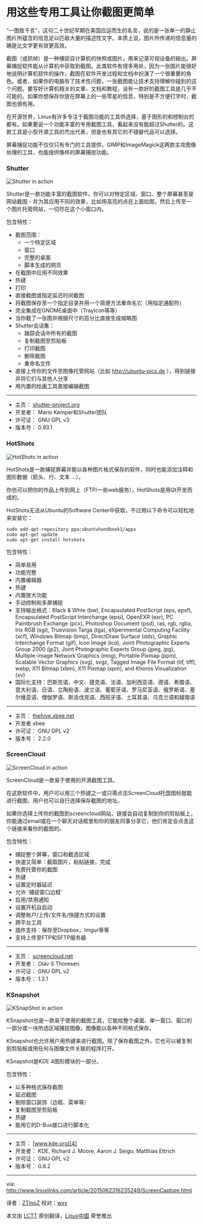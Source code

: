 用这些专用工具让你截图更简单
================================================================================
“一图胜千言”，这句二十世纪早期在美国应运而生的名言，说的是一张单一的静止图片所蕴含的信息足以匹敌大量的描述性文字。本质上说，图片所传递的信息量的确是比文字更有效更高效。

截图（或抓帧）是一种捕捉自计算机的快照或图片，用来记录可视设备的输出。屏幕捕捉软件能从计算机中获取到截图。此类软件有很多用处，因为一张图片能很好地说明计算机软件的操作，截图在软件开发过程和文档中扮演了一个很重要的角色。或者，如果你的电脑有了技术性问题，一张截图能让技术支持理解你碰到的这个问题。要写好计算机相关的文章、文档和教程，没有一款好的截图工具是几乎不可能的。如果你想保存你放在屏幕上的一些零星的信息，特别是不方便打字时，截图也很有用。

在开源世界，Linux有许多专注于截图功能的工具供选择，基于图形的和控制台的都有。如果要说一个功能丰富的专用截图工具，看起来没有能超过Shutter的。这款工具是小型开源工具的杰出代表，但是也有其它的不错替代品可以选择。

屏幕捕捉功能不仅仅只有专门的工具提供，GIMP和ImageMagick这两款主攻图像处理的工具，也能提供像样的屏幕捕捉功能。


### Shutter ###

![Shutter in action](http://www.linuxlinks.com/portal/content/reviews/Graphics/Screenshot-Shutter1.png)

Shutter是一款功能丰富的截图软件。你可以对特定区域、窗口、整个屏幕甚至是网站截图 - 并为其应用不同的效果，比如用高亮的点在上面绘图，然后上传至一个图片托管网站，一切尽在这个小窗口内。

包含特性：

- 截图范围：
    - 一个特定区域
    - 窗口
    - 完整的桌面
    - 脚本生成的网页
- 在截图中应用不同效果
- 热键
- 打印
- 直接截图或指定延迟时间截图
- 将截图保存至一个指定目录并用一个简便方法重命名它（用指定通配符）
- 完全集成在GNOME桌面中（TrayIcon等等）
- 当你截了一张图并根据尺寸的百分比直接生成缩略图
- Shutter会话集：
    - 跟踪会话中所有的截图
    - 复制截图至剪贴板
    - 打印截图
    - 删除截图
    - 重命名文件
- 直接上传你的文件至图像托管网站（比如 http://ubuntu-pics.de ），得到链接并将它们与其他人分享
- 用内置的绘画工具直接编辑截图

--- 

- 主页： [shutter-project.org][1]
- 开发者： Mario Kemper和Shutter团队
- 许可证： GNU GPL v3
- 版本号： 0.93.1


### HotShots ###

![HotShots in action](http://www.linuxlinks.com/portal/content/reviews/Graphics/Screenshot-HotShots.png)

HotShots是一款捕捉屏幕并能以各种图片格式保存的软件，同时也能添加注释和图形数据（箭头、行、文本 ...）。

你也可以把你的作品上传到网上（FTP/一些web服务），HotShots是用Qt开发而成的。

HotShots无法从Ubuntu的Software Center中获取，不过用以下命令可以轻松地来安装它：

    sudo add-apt-repository ppa:ubuntuhandbook1/apps     
    sudo apt-get update
    sudo apt-get install hotshots

包含特性：

- 简单易用
- 功能完整
- 内置编辑器
- 热键
- 内置放大功能
- 手动控制和多屏捕捉
- 支持输出格式：Black & Whte (bw), Encapsulated PostScript (eps, epsf), Encapsulated PostScript Interchange (epsi), OpenEXR (exr), PC Paintbrush Exchange (pcx), Photoshop Document (psd), ras, rgb, rgba, Irix RGB (sgi), Truevision Targa (tga), eXperimental Computing Facility (xcf), Windows Bitmap (bmp), DirectDraw Surface (dds), Graphic Interchange Format (gif), Icon Image (ico), Joint Photographic Experts Group 2000 (jp2), Joint Photographic Experts Group (jpeg, jpg), Multiple-image Network Graphics (mng), Portable Pixmap (ppm), Scalable Vector Graphics (svg), svgz, Tagged Image File Format (tif, tiff), webp, X11 Bitmap (xbm), X11 Pixmap (xpm), and Khoros Visualization (xv)
- 国际化支持：巴斯克语、中文、捷克语、法语、加利西亚语、德语、希腊语、意大利语、日语、立陶宛语、波兰语、葡萄牙语、罗马尼亚语、俄罗斯语、塞尔维亚语、僧伽罗语、斯洛伐克语、西班牙语、土耳其语、乌克兰语和越南语

---

- 主页： [thehive.xbee.net][2]
- 开发者 xbee
- 许可证： GNU GPL v2
- 版本号： 2.2.0

### ScreenCloud ###

![ScreenCloud in action](http://www.linuxlinks.com/portal/content/reviews/Graphics/Screenshot-ScreenCloud.png)

ScreenCloud是一款易于使用的开源截图工具。

在这款软件中，用户可以用三个热键之一或只需点击ScreenCloud托盘图标就能进行截图，用户也可以自行选择保存截图的地址。

如果你选择上传你的截图到screencloud网站，链接会自动复制到你的剪贴板上，你能通过email或在一个聊天对话框里和你的朋友同事分享它，他们肯定会点击这个链接来看你的截图的。

包含特性：

- 捕捉整个屏幕，窗口和截选区域
- 快速又简单：截取图片，粘贴链接，完成
- 免费托管你的截图
- 热键
- 设置定时器延迟
- 允许 '捕捉窗口边框'
- 启用/禁用通知
- 设置开机自启动
- 调整账户/上传/文件名/快捷方式的设置
- 跨平台工具
- 插件支持：保存至Dropbox，Imgur等等
- 支持上传至FTP和SFTP服务器

---

- 主页： [screencloud.net][3]
- 开发者： Olav S Thoresen
- 许可证： GNU GPL v2
- 版本号： 1.2.1

### KSnapshot ###

![KSnapShot in action](http://www.linuxlinks.com/portal/content/reviews/Graphics/Screenshot-KSnapshot.png)

KSnapshot也是一款易于使用的截图工具，它能给整个桌面、单一窗口、窗口的一部分或一块所选区域捕捉图像。图像能以各种不同格式保存。

KSnapshot也允许用户用热键来进行截图。除了保存截图之外，它也可以被复制到剪贴板或用任何与图像文件关联的程序打开。

KSnapshot是KDE 4图形模块的一部分。

包含特性：

- 以多种格式保存截图
- 延迟截图
- 剔除窗口装饰（边框、菜单等）
- 复制截图至剪贴板
- 热键
- 能用它的D-Bus接口进行脚本化

---

- 主页： [www.kde.org][4]
- 开发者： KDE, Richard J. Moore, Aaron J. Seigo, Matthias Ettrich
- 许可证： GNU GPL v2
- 版本号： 0.8.2

--------------------------------------------------------------------------------

via: http://www.linuxlinks.com/article/2015062316235249/ScreenCapture.html

译者：[ZTinoZ](https://github.com/ZTinoZ)
校对：[wxy](https://github.com/wxy)

本文由 [LCTT](https://github.com/LCTT/TranslateProject) 原创翻译，[Linux中国](https://linux.cn/) 荣誉推出

[1]:http://shutter-project.org/
[2]:http://thehive.xbee.net/
[3]:https://screencloud.net/
[4]:https://www.kde.org/applications/graphics/ksnapshot/
